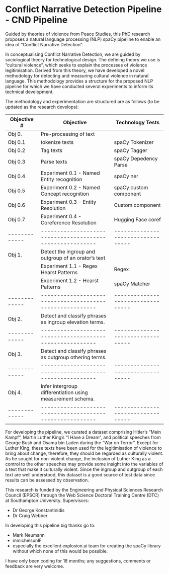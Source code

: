 # Conflict Narrative Detection Pipeline - CND Pipeline

Guided by theories of violence from Peace Studies, this PhD research proposes a natural language processing (NLP) spaCy pipeline to enable an idea of “Conflict Narrative Detection”.

In conceptualising Conflict Narrative Detection, we are guided by sociological theory for technological design. The defining theory we use is “cultural violence”, which seeks to explain the processes of violence legitimisation. Derived from this theory, we have developed a novel methodology for detecting and measuring cultural violence in natural language. This methodology provides a structure for the proposed NLP pipeline for which we have conducted several experiments to inform its technical development.

The methodology and experimentation are structured are as follows (to be updated as the research develops):

| Objective #   | Objective                                                 | Technology Tests                  |
| ------------- | --------------------------------------------------------- | --------------------------------- |
| Obj 0.        | Pre-processing of text                                    |                                   |
| Obj 0.1       | tokenize texts                                            | spaCy Tokenizer                   |
| Obj 0.2       | Tag texts                                                 | spaCy Tagger                      |
| Obj 0.3       | Parse texts                                               | spaCy Depedency Parse             |
| Obj 0.4       | Experiment 0.1 - Named Entity recognition                 | spaCy ner                         |
| Obj 0.5       | Experiment 0.2 - Named Concept recognition                | spaCy custom component            |
| Obj 0.6       | Experiment 0.3 - Entity Resolution                        | Custom component                  |
| Obj 0.7       | Experiment 0.4 - Coreference Resolution                   | Hugging Face coref                |
| ------------- | --------------------------------------------------------- | --------------------------------- |
| Obj 1.        | Detect the ingroup and outgroup of an orator’s text       |                                   |
|               | Experiment 1.1 - Regex Hearst Patterns                    | Regex                             |
|               | Experiment 1.2 - Hearst Patterns                          | spaCy Matcher                     |
| ------------- | --------------------------------------------------------- | --------------------------------- |
| Obj 2.        | Detect and classify phrases as ingroup elevation terms.   |                                   |
| ------------- | --------------------------------------------------------- | --------------------------------- |
| Obj 3.        | Detect and classify phrases as outgroup othering terms.   |                                   |
| ------------- | --------------------------------------------------------- | --------------------------------- |
| Obj 4.        | Infer intergroup differentiation using measurement schema.|                                   |
| ------------- | --------------------------------------------------------- | --------------------------------- |

For developing the pipeline, we curated a dataset comprising Hitler’s “Mein Kampf”, Martin Luther King’s “I Have a Dream”, and political speeches from George Bush and Osama bin Laden during the “War on Terror”. Except for Luther King, these texts have been used for the legitimisation of violence to bring about change, therefore, they should be regarded as culturally violent. As he sought for non-violent change, the inclusion of Luther King as a control to the other speeches may provide some insight into the variables of a text that make it culturally violent. Since the ingroup and outgroup of each text are well understood, this dataset is a good source of test data since results can be assessed by observation.

This research is funded by the Engineering and Physical Sciences Research Council (EPSCR) through the Web Science Doctoral Training Centre (DTC) at Southampton University. Supervisors:
- Dr George Konstantinidis
- Dr Craig Webber

In developing this pipeline big thanks go to:
- Mark Neumann
- mmichelsonIF
- especially the excellent explosion.ai team for creating the spaCy library without which none of this would be possible.

I have only been coding for 18 months; any suggestions, comments or feedback are very welcome.
